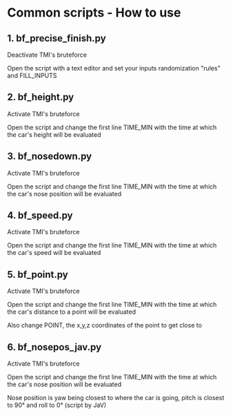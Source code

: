 # Common scripts - How to use
## 1. bf_precise_finish.py
Deactivate TMI's bruteforce 

Open the script with a text editor and set your inputs randomization "rules" and FILL_INPUTS


## 2. bf_height.py
Activate TMI's bruteforce 

Open the script and change the first line TIME_MIN with the time at which the car's height will be evaluated


## 3. bf_nosedown.py
Activate TMI's bruteforce 

Open the script and change the first line TIME_MIN with the time at which the car's nose position will be evaluated


## 4. bf_speed.py
Activate TMI's bruteforce 

Open the script and change the first line TIME_MIN with the time at which the car's speed will be evaluated


## 5. bf_point.py
Activate TMI's bruteforce 

Open the script and change the first line TIME_MIN with the time at which the car's distance to a point will be evaluated

Also change POINT, the x,y,z coordinates of the point to get close to


## 6. bf_nosepos_jav.py
Activate TMI's bruteforce 

Open the script and change the first line TIME_MIN with the time at which the car's nose position will be evaluated

Nose position is yaw being closest to where the car is going, pitch is closest to 90° and roll to 0° (script by JaV)
